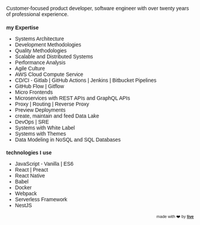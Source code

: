 <link href="https://fonts.googleapis.com/css?family=Montserrat&display=swap" rel="stylesheet">

Customer-focused product developer, software engineer with over twenty years of professional experience.

### my Expertise
- Systems Architecture
- Development Methodologies
- Quality Methodologies
- Scalable and Distributed Systems
- Performance Analysis
- Agile Culture
- AWS Cloud Compute Service
- CD/CI - Gitlab &#124; GitHub Actions &#124; Jenkins &#124; Bitbucket Pipelines
- GitHub Flow &#124; Gitflow
- Micro Frontends
- Microservices with REST APIs and GraphQL APIs
- Proxy &#124; Routing &#124; Reverse Proxy
- Preview Deployments
- create, maintain and feed Data Lake
- DevOps &#124; SRE
- Systems with White Label
- Systems with Themes
- Data Modeling in NoSQL and SQL Databases

### technologies I use
- JavaScript - Vanilla &#124; ES6 
- React &#124; Preact
- React Native
- Babel
- Docker
- Webpack
- Serverless Framework
- NestJS






<div style="text-align: right; float: right;">
 <span style="font-size: 11px"> made with ❤️ by </span>
 <a href="http://live.ciro-maciel.me" style="font-size: 11px" target="_blank">
   <strong style="font-size: 11px">live</strong>
 </a>
</div>

<style>
 * {
    font-family: 'Montserrat', sans-serif !important;
     font-size: 14px;
  }
 h1 {
    font-size: 23px; 
 }
 h1 a{
    display: none;
 }
 h1:after {
  content: 'what I deliver Value...';
 }
 .container-lg{
  max-width: 900px
 }
 hr {
  height: 0px !important;
  border-bottom: 1px solid #eaecef !important;
  margin-bottom: 10px !important;
 }
</style>
